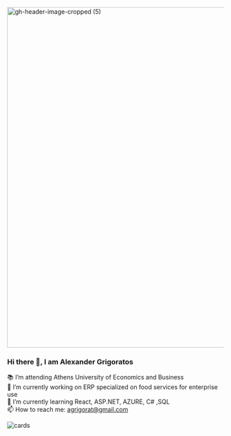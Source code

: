 
<img width="791" alt="gh-header-image-cropped (5)" src="https://github.com/AlexGrigoratos/AlexGrigoratos/assets/159578904/8b80908b-6ef7-4fae-8a0d-1c4cc934d38c">

### Hi there 👋, I am Alexander Grigoratos
📚 I’m attending Athens University of Economics and Business  
🔭 I’m currently working on ERP specialized on food services for enterprise use  
🌱 I’m currently learning React, ASP.NET, AZURE, C# ,SQL  
📫 How to reach me: agrigorat@gmail.com

![cards](https://github.com/AlexGrigoratos/AlexGrigoratos/assets/159578904/3773870c-6e55-4554-ab2c-518cdaf28ea5)
      <svg
        width="495"
        height="160"
        viewBox="0 0 495 160"
        fill="none"
        xmlns="http://www.w3.org/2000/svg"
        role="img"
        aria-label="My Tech Stack 💻"
      >
       

    
        


<!--
**AlexGrigoratos/AlexGrigoratos** is a ✨ _special_ ✨ repository because its `README.md` (this file) appears on your GitHub profile.

Here are some ideas to get you started:

- 🔭 I’m currently working on ...
- 🌱 I’m currently learning ...
- 👯 I’m looking to collaborate on ...
- 🤔 I’m looking for help with ...
- 💬 Ask me about ...
- 📫 How to reach me: ...
- 😄 Pronouns: ...
- ⚡ Fun fact: ...
-->
